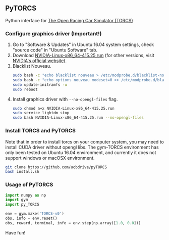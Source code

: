 ## PyTORCS
Python interface for [The Open Racing Car Simulator (TORCS)](http://torcs.org/)

### Configure graphics driver (Important!)
1. Go to "Software & Updates" in Ubuntu 16.04 system settings, check "source code" in "Ubuntu Software" tab. 
2. Download [NVIDIA-Linux-x86_64-415.25.run](http://us.download.nvidia.com/XFree86/Linux-x86_64/415.25/NVIDIA-Linux-x86_64-415.25.run)
(for other versions, visit [NVIDIA's official website](https://www.nvidia.com/Download/index.aspx?lang=en-us)).
3. Blacklist Nouveau.
    ```bash
    sudo bash -c "echo blacklist nouveau > /etc/modprobe.d/blacklist-nouveau.conf"
    sudo bash -c "echo options nouveau modeset=0 >> /etc/modprobe.d/blacklist-nouveau.conf"
    sudo update-initramfs -u
    sudo reboot
    ```
4. Install graphics driver with `--no-opengl-files` flag.
    ```bash
    sudo chmod a+x NVIDIA-Linux-x86_64-415.25.run
    sudo service lightdm stop
    sudo bash NVIDIA-Linux-x86_64-415.25.run --no-opengl-files
    ```

### Install TORCS and PyTORCS
Note that in order to install torcs on your computer system, you may need to 
install CUDA driver without opengl libs. The gym-TORCS environment
has only been tested on Ubuntu 16.04 environment, and currently it does not
support windows or macOSX environment. 

```bash
git clone https://github.com/ucbdrive/pyTORCS
bash install.sh
```

### Usage of PyTORCS
```python
import numpy as np
import gym
import py_TORCS

env = gym.make('TORCS-v0')
obs, info = env.reset()
obs, reward, terminal, info = env.step(np.array([1.0, 0.0]))
```

Have fun!
